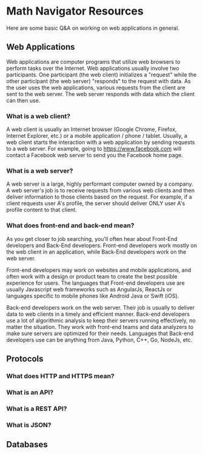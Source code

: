 # Math Navigator Resources
Here are some basic Q&A on working on web applications in general.

## Web Applications
Web applications are computer programs that utilize web browsers to perform tasks over the Internet. Web applications usually involve two participants. One participant (the web client) initializes a "request" while the other participant (the web server) "responds" to the request with data. As the user uses the web applications, various requests from the client are sent to the web server. The web server responds with data which the client can then use.

### What is a web client?
A web client is usually an Internet browser (Google Chrome, Firefox, Internet Explorer, etc.) or a mobile application / phone / tablet. Usually, a web client starts the interaction with a web application by sending requests to a web server. For example, going to https://www.facebook.com will contact a Facebook web server to send you the Facebook home page.

### What is a web server?
A web server is a large, highly performant computer owned by a company. A web server's job is to receive requests from various web clients and then deliver information to those clients based on the request. For example, if a client requests user A's profile, the server should deliver ONLY user A's profile content to that client.

### What does front-end and back-end mean?
As you get closer to job searching, you'll often hear about Front-End developers and Back-End developers. Front-end developers work mostly on the web client in an application, while Back-End developers work on the web server. 

Front-end developers may work on websites and mobile applications, and often work with a design or product team to create the best possible experience for users. The languages that Front-end developers use are usually Javascript web frameworks such as AngularJs, ReactJs or languages specific to mobile phones like Android Java or Swift (iOS).

Back-end developers work on the web server. Their job is usually to deliver data to web clients in a timely and efficient manner. Back-end developers use a lot of algorithmic analysis to keep their servers running effectively, no matter the situation. They work with front-end teams and data analyzers to make sure servers are optimized for their needs. Languages that Back-end developers use can be anything from Java, Python, C++, Go, NodeJs, etc.

## Protocols

### What does HTTP and HTTPS mean?
### What is an API?
### What is a REST API?
### What is JSON?

## Databases
